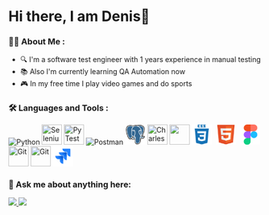 
<h1>
Hi there, I am Denis👋  
</h1>

### :man_technologist: About Me :
- :mag: I'm a software test engineer with 1 years experience in manual testing
- 📚 Also I'm currently learning QA Automation now
- :video_game: In my free time I play video games and do sports

### :hammer_and_wrench: Languages and Tools :
<div>
<img src="https://www.vectorlogo.zone/logos/python/python-icon.svg" title="Python" width="40">
<img src="https://img.icons8.com/stickers/344/selenium-test-automation.png" title="Selenium" width="40" height="40">
<img src="https://upload.wikimedia.org/wikipedia/commons/b/ba/Pytest_logo.svg" title="PyTest" width="40" height="40">
<img src="https://img.icons8.com/external-tal-revivo-color-tal-revivo/344/external-postman-is-the-only-complete-api-development-environment-logo-color-tal-revivo.png" title="Postman" width="40">
<img src="https://raw.githubusercontent.com/devicons/devicon/1119b9f84c0290e0f0b38982099a2bd027a48bf1/icons/postgresql/postgresql-original.svg" title="postgresql" alt="postgresql" width="40">
   <img src="https://user-images.githubusercontent.com/89486551/143319787-e5eb9aa4-5b57-454f-b903-64282274af76.png" title="Charles" width="40" height="40">
   <img src="https://user-images.githubusercontent.com/89486551/143319792-72034e75-f2fe-4589-b741-6f21a2433a71.png" title=""Fiddler width="40" height="40">
   <img src="https://github.com/devicons/devicon/blob/master/icons/css3/css3-plain-wordmark.svg"  title="CSS3" alt="CSS" width="40" height="40"/>&nbsp;
  <img src="https://github.com/devicons/devicon/blob/master/icons/html5/html5-original.svg" title="HTML5" alt="HTML" width="40" height="40"/>&nbsp;
   <img src="https://raw.githubusercontent.com/devicons/devicon/1119b9f84c0290e0f0b38982099a2bd027a48bf1/icons/figma/figma-original.svg" alt="figma" width="40" height="40"/>&nbsp;
  <img src="https://www.vectorlogo.zone/logos/git-scm/git-scm-icon.svg" title="Git" **alt="Git" width="40" height="40"/>
  <img src="https://upload.wikimedia.org/wikipedia/commons/f/fa/Microsoft_Azure.svg" title="Git" **alt="Azure" width="40" height="40"/>
  <img src="https://raw.githubusercontent.com/devicons/devicon/1119b9f84c0290e0f0b38982099a2bd027a48bf1/icons/jira/jira-original.svg" title="jira" alt="AWS" width="40" height="40"/>&nbsp;
</div>

### 💬 Ask me about anything here: 
<div id="badges"> 
<a href="https://t.me/DenisRuban"> 
<img src= "https://www.vectorlogo.zone/logos/telegram/telegram-tile.svg" width="30" " ">
</a>
  <a href="https://www.linkedin.com/in/denis-ruban-673318218/">
  <img src= "https://www.vectorlogo.zone/logos/linkedin/linkedin-icon.svg" width="30" " ">
  </a>
  </div>
